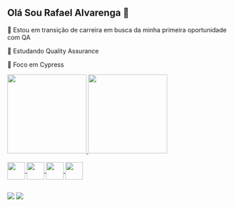 ## Olá Sou Rafael Alvarenga 👋
🔭 Estou em transição de carreira em busca da minha primeira oportunidade com QA

🌱 Estudando Quality Assurance 

🎯 Foco em Cypress

<div>
  <a href="https://github.com/Rflbastos">
  <img height="180em" src="https://github-readme-stats.vercel.app/api?username=Rflbastos&show_icons=true&theme=dracula&include_all_commits=true&count_ptivate=true"/>	
  <img height="180em" src= "https://github-readme-stats.vercel.app/api/top-langs/?username=Rflbastos&layout=compact&theme=dracula"/>   
</div>
		
<div style= "display: inline_block"><br>
	<img  align="center" height="40" width="40" src="https://cdn.jsdelivr.net/gh/devicons/devicon@latest/icons/html5/html5-original.svg" />
  <img  align="center" height="40" width="40" src="https://cdn.jsdelivr.net/gh/devicons/devicon@latest/icons/javascript/javascript-original.svg" />
	<img  align="center" height="40" width="40" src="https://cdn.jsdelivr.net/gh/devicons/devicon@latest/icons/css3/css3-original.svg" />
  <img   align="center" height="40" width="40" src="https://cdn.jsdelivr.net/gh/devicons/devicon@latest/icons/python/python-original-wordmark.svg" />      
</div>

##

<div>
	 <a href="https://www.linkedin.com/in/rafael-alvarenga-7118591b4" target="_blank"><img src="https://img.shields.io/badge/LinkedIn-0077B5?style=for-the-badge&logo=linkedin&logoColor=white" target="_blank"></a>
	<a href="mailto:rafa.alvarenga.b@gmail.com" target="_blank"><img src="https://img.shields.io/badge/Gmail-D14836?style=for-the-badge&logo=gmail&logoColor=white" target="_blank"></a>
</div>




